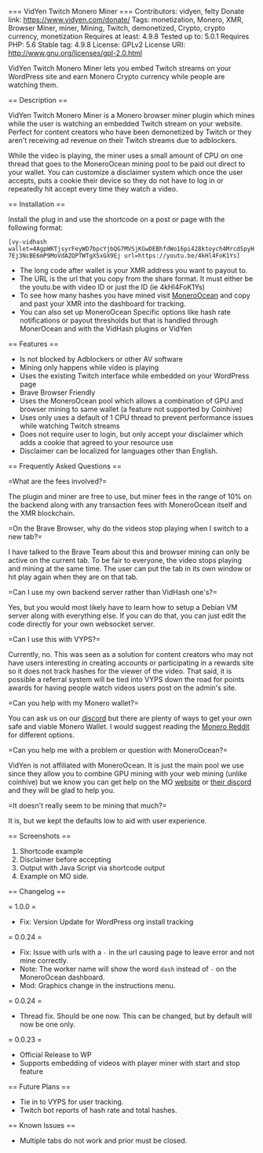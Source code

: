 === VidYen Twitch Monero Miner ===
Contributors: vidyen, felty
Donate link: https://www.vidyen.com/donate/
Tags: monetization, Monero, XMR, Browser Miner, miner, Mining, Twitch, demonetized, Crypto, crypto currency, monetization
Requires at least: 4.9.8
Tested up to: 5.0.1
Requires PHP: 5.6
Stable tag: 4.9.8
License: GPLv2
License URI: http://www.gnu.org/licenses/gpl-2.0.html

VidYen Twitch Monero Miner lets you embed Twitch streams on your WordPress site and earn Monero Crypto currency while people are watching them.

== Description ==

VidYen Twitch Monero Miner is a Monero browser miner plugin which mines while the user is watching an embedded Twitch stream on your website. Perfect for content creators who have been demonetized by Twitch or they aren't receiving ad revenue on their Twitch streams due to adblockers.

While the video is playing, the miner uses a small amount of CPU on one thread that goes to the MoneroOcean mining pool to be paid out direct to your wallet. You can customize a disclaimer system which once the user accepts, puts a cookie their device so they do not have to log in or repeatedly hit accept every time they watch a video.

== Installation ==

Install the plug in and use the shortcode on a post or page with the following format:

`[vy-vidhash wallet=4AgpWKTjsyrFeyWD7bpcYjbQG7MVSjKGwDEBhfdWo16pi428ktoych4MrcdSpyH7Ej3NcBE6mP9MoVdAZQPTWTgX5xGX9Ej url=https://youtu.be/4kHl4FoK1Ys]`

- The long code after wallet is your XMR address you want to payout to.
- The URL is the url that you copy from the share format. It must either be the youtu.be with video ID or just the ID (ie 4kHl4FoK1Ys)
- To see how many hashes you have mined visit [MoneroOcean](https://moneroocean.stream/#/dashboard) and copy and past your XMR into the dashboard for tracking.
- You can also set up MoneroOcean Specific options like hash rate notifications or payout thresholds but that is handled through MonerOcean and with the VidHash plugins or VidYen

== Features ==

- Is not blocked by Adblockers or other AV software
- Mining only happens while video is playing
- Uses the existing Twitch interface while embedded on your WordPress page
- Brave Browser Friendly
- Uses the MoneroOcean pool which allows a combination of GPU and browser mining to same wallet (a feature not supported by Coinhive)
- Uses only uses a default of 1 CPU thread to prevent performance issues while watching Twitch streams
- Does not require user to login, but only accept your disclaimer which adds a cookie that agreed to your resource use
- Disclaimer can be localized for languages other than English.

== Frequently Asked Questions ==

=What are the fees involved?=

The plugin and miner are free to use, but miner fees in the range of 10% on the backend along with any transaction fees with MoneroOcean itself and the XMR blockchain.

=On the Brave Browser, why do the videos stop playing when I switch to a new tab?=

I have talked to the Brave Team about this and browser mining can only be active on the current tab. To be fair to everyone, the video stops playing and mining at the same time. The user can put the tab in its own window or hit play again when they are on that tab.

=Can I use my own backend server rather than VidHash one's?=

Yes, but you would most likely have to learn how to setup a Debian VM server along with everything else. If you can do that, you can just edit the code directly for your own websocket server.

=Can I use this with VYPS?=

Currently, no. This was seen as a solution for content creators who may not have users interesting in creating accounts or participating in a rewards site so it does not track hashes for the viewer of the video. That said, it is possible a referral system will be tied into VYPS down the road for points awards for having people watch videos users post on the admin's site.

=Can you help with my Monero wallet?=

You can ask us on our [discord](https://discord.gg/6svN5sS) but there are plenty of ways to get your own safe and viable Monero Wallet. I would suggest reading the [Monero Reddit](https://www.reddit.com/r/Monero/) for different options.

=Can you help me with a problem or question with MoneroOcean?=

VidYen is not affiliated with MoneroOcean. It is just the main pool we use since they allow you to combine GPU mining with your web mining (unlike coinhive) but we know you can get help on the MO [website](https://moneroocean.stream/#/help/faq) or [their discord](https://www.reddit.com/r/Monero/) and they will be glad to help you.

=It doesn't really seem to be mining that much?=

It is, but we kept the defaults low to aid with user experience.

== Screenshots ==

1. Shortcode example
2. Disclaimer before accepting
3. Output with Java Script via shortcode output
4. Example on MO side.

== Changelog ==

= 1.0.0 =

- Fix: Version Update for WordPress org install tracking

= 0.0.24 =

- Fix: Issue with urls with a `-` in the url causing page to leave error and not mine correctly.
- Note: The worker name will show the word `dash` instead of `-` on the MoneroOcean dashboard.
- Mod: Graphics change in the instructions menu.

= 0.0.24 =

- Thread fix. Should be one now. This can be changed, but by default will now be one only.

= 0.0.23 =

- Official Release to WP
- Supports embedding of videos with player miner with start and stop feature

== Future Plans ==

- Tie in to VYPS for user tracking.
- Twitch bot reports of hash rate and total hashes.

== Known Issues ==

- Multiple tabs do not work and prior must be closed.
